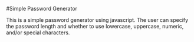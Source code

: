 #Simple Password Generator

This is a simple password generator using javascript.
The user can specify the password length and whether to use lowercase, uppercase, numeric, and/or special characters.

